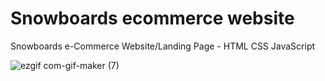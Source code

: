 
# Snowboards ecommerce website

Snowboards e-Commerce Website/Landing Page - HTML CSS JavaScript

![ezgif com-gif-maker (7)](https://user-images.githubusercontent.com/97748602/181571681-925eedef-1a0f-402c-a2e9-05e14e483104.gif)
